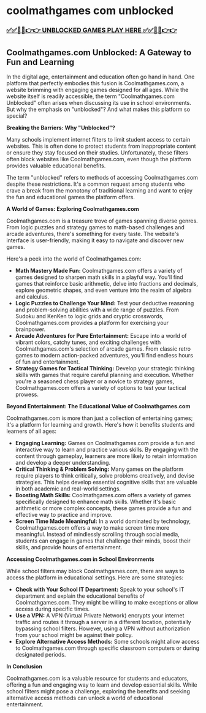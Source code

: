 # coolmathgames com unblocked

### [✅✅🔴🔴👉👉 UNBLOCKED GAMES PLAY HERE ✅✅🔴🔴👉👉](https://topstoryindia.com)

##  Coolmathgames.com Unblocked: A Gateway to Fun and Learning

In the digital age, entertainment and education often go hand in hand. One platform that perfectly embodies this fusion is Coolmathgames.com, a website brimming with engaging games designed for all ages.  While the website itself is readily accessible, the term "Coolmathgames.com Unblocked" often arises when discussing its use in school environments. But why the emphasis on "unblocked"? And what makes this platform so special?

**Breaking the Barriers: Why "Unblocked"?**

Many schools implement internet filters to limit student access to certain websites. This is often done to protect students from inappropriate content or ensure they stay focused on their studies. Unfortunately, these filters often block websites like Coolmathgames.com, even though the platform provides valuable educational benefits.

The term "unblocked" refers to methods of accessing Coolmathgames.com despite these restrictions. It's a common request among students who crave a break from the monotony of traditional learning and want to enjoy the fun and educational games the platform offers.  

**A World of Games: Exploring Coolmathgames.com**

Coolmathgames.com is a treasure trove of games spanning diverse genres. From logic puzzles and strategy games to math-based challenges and arcade adventures, there's something for every taste.  The website's interface is user-friendly, making it easy to navigate and discover new games. 

Here's a peek into the world of Coolmathgames.com:

* **Math Mastery Made Fun:**  Coolmathgames.com offers a variety of games designed to sharpen math skills in a playful way. You'll find games that reinforce basic arithmetic, delve into fractions and decimals, explore geometric shapes, and even venture into the realm of algebra and calculus. 
* **Logic Puzzles to Challenge Your Mind:**  Test your deductive reasoning and problem-solving abilities with a wide range of puzzles. From Sudoku and KenKen to logic grids and cryptic crosswords, Coolmathgames.com provides a platform for exercising your brainpower.
* **Arcade Adventures for Pure Entertainment:**  Escape into a world of vibrant colors, catchy tunes, and exciting challenges with Coolmathgames.com's selection of arcade games. From classic retro games to modern action-packed adventures, you'll find endless hours of fun and entertainment.
* **Strategy Games for Tactical Thinking:**  Develop your strategic thinking skills with games that require careful planning and execution. Whether you're a seasoned chess player or a novice to strategy games, Coolmathgames.com offers a variety of options to test your tactical prowess. 

**Beyond Entertainment: The Educational Value of Coolmathgames.com**

Coolmathgames.com is more than just a collection of entertaining games; it's a platform for learning and growth. Here's how it benefits students and learners of all ages:

* **Engaging Learning:** Games on Coolmathgames.com provide a fun and interactive way to learn and practice various skills. By engaging with the content through gameplay, learners are more likely to retain information and develop a deeper understanding.
* **Critical Thinking & Problem Solving:**  Many games on the platform require players to think critically, solve problems creatively, and devise strategies. This helps develop essential cognitive skills that are valuable in both academic and real-world settings.
* **Boosting Math Skills:**  Coolmathgames.com offers a variety of games specifically designed to enhance math skills. Whether it's basic arithmetic or more complex concepts, these games provide a fun and effective way to practice and improve. 
* **Screen Time Made Meaningful:**  In a world dominated by technology, Coolmathgames.com offers a way to make screen time more meaningful. Instead of mindlessly scrolling through social media, students can engage in games that challenge their minds, boost their skills, and provide hours of entertainment.

**Accessing Coolmathgames.com in School Environments**

While school filters may block Coolmathgames.com, there are ways to access the platform in educational settings.  Here are some strategies:

* **Check with Your School IT Department:**  Speak to your school's IT department and explain the educational benefits of Coolmathgames.com. They might be willing to make exceptions or allow access during specific times.
* **Use a VPN:** A VPN (Virtual Private Network) encrypts your internet traffic and routes it through a server in a different location, potentially bypassing school filters. However, using a VPN without authorization from your school might be against their policy.
* **Explore Alternative Access Methods:**  Some schools might allow access to Coolmathgames.com through specific classroom computers or during designated periods.  

**In Conclusion**

Coolmathgames.com is a valuable resource for students and educators, offering a fun and engaging way to learn and develop essential skills. While school filters might pose a challenge, exploring the benefits and seeking alternative access methods can unlock a world of educational entertainment. 
